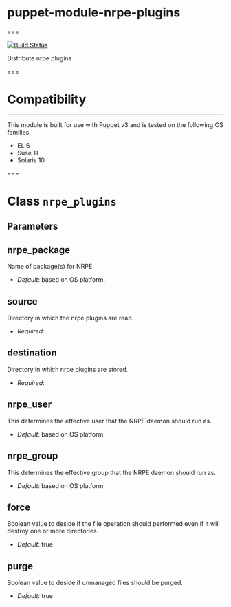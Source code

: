 # puppet-module-nrpe-plugins
===

[![Build Status](https://travis-ci.org/anders-k-lindgren/puppet-module-nrpe-plugins.png?branch=master)](https://travis-ci.org/anders-k-lindgren/puppet-module-nrpe-plugins)

Distribute nrpe plugins

===

# Compatibility
---------------
This module is built for use with Puppet v3 and is tested on the following OS families.

* EL 6
* Suse 11
* Solaris 10

===

# Class `nrpe_plugins`

## Parameters

nrpe_package
------------
Name of package(s) for NRPE.

- *Default*: based on OS platform.

source
-----------
Directory in which the nrpe plugins are read.


- *Required*: 

destination
-----------
Directory in which nrpe plugins are stored.

- *Required*: 

nrpe_user
---------
This determines the effective user that the NRPE daemon should run as.

- *Default*: based on OS platform

nrpe_group
---------
This determines the effective group that the NRPE daemon should run as.

- *Default*: based on OS platform

force
-----
Boolean value to deside if the file operation should performed even if it will destroy one or more directories.

- *Default*: true

purge
-----
Boolean value to deside if unmanaged files should be purged. 

- *Default*: true

